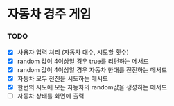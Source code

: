 # 자동차 경주 게임

### TODO
* [X] 사용자 입력 처리 (자동차 대수, 시도할 횟수)
* [X] random 값이 4이상일 경우 true를 리턴하는 메서드
* [X] random 값이 4이상일 경우 자동차 한대를 전진하는 메서드
* [X] 자동차 모두 전진을 시도하는 메서드
* [X] 한번의 시도에 모든 자동차의 random값을 생성하는 메서드
* [ ] 자동차 상태를 화면에 출력